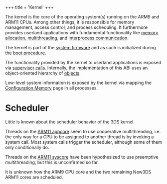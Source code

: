 +++
title = 'Kernel'
+++

The kernel is the core of the operating system(s) running on the ARM9
and ARM11 CPUs. Among other things, it is responsible for memory
management, access control, and process scheduling. It furthermore
provides userland applications with fundamental functionality like
[memory allocation](Memory_Allocation "wikilink"),
[multithreading](Multi-threading "wikilink"), and [interprocess
communication](IPC "wikilink").

The kernel is part of the [system firmware](FIRM "wikilink") and as such
is initialized during the [boot procedure](Bootloader "wikilink").

The functionality provided by the kernel to userland applications is
exposed via [supervisor calls](SVC "wikilink"). Internally, the
implementation of this ABI uses an object-oriented hierarchy of
[objects](:Category:Kernel_objects "wikilink").

Low-level system information is exposed by the kernel via mapping the
[Configuration Memory](Configuration_Memory "wikilink") page in all
processes.

# Scheduler

Little is known about the scheduler behavior of the 3DS kernel.

Threads on the [ARM11 appcore](Glossary#appcore "wikilink") seem to use
cooperative multithreading, i.e. the only way for a CPU to be assigned
to another thread is by invoking a system call. Most system calls
trigger the scheduler, although some of them only conditionally do.

Threads on the [ARM11 syscore](Glossary#syscore "wikilink") have been
hypothesized to use preemptive multithreading, but this is unconfirmed
so far.

It is unknown how the ARM9 CPU core and the two remaining New3DS ARM11
cores are scheduled.
